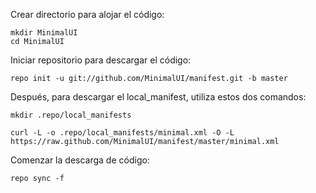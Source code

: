 Crear directorio para alojar el código:

	mkdir MinimalUI
	cd MinimalUI

Iniciar repositorio para descargar el código:

    repo init -u git://github.com/MinimalUI/manifest.git -b master

Después, para descargar el local_manifest, utiliza estos dos comandos:

    mkdir .repo/local_manifests

    curl -L -o .repo/local_manifests/minimal.xml -O -L https://raw.github.com/MinimalUI/manifest/master/minimal.xml
 
Comenzar la descarga de código:

    repo sync -f
